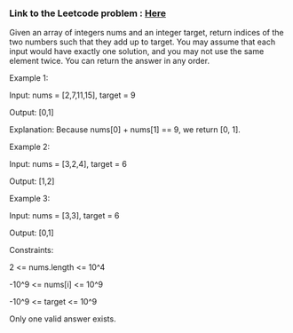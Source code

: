 ### Link to the Leetcode problem : [Here](https://leetcode.com/problems/two-sum/description/)


Given an array of integers nums and an integer target, return indices of the two numbers such that they add up to target.
You may assume that each input would have exactly one solution, and you may not use the same element twice.
You can return the answer in any order.
 

Example 1:

Input: nums = [2,7,11,15], target = 9

Output: [0,1]

Explanation: Because nums[0] + nums[1] == 9, we return [0, 1].

Example 2:

Input: nums = [3,2,4], target = 6

Output: [1,2]

Example 3:

Input: nums = [3,3], target = 6

Output: [0,1]
 

Constraints:

2 <= nums.length <= 10^4

-10^9 <= nums[i] <= 10^9

-10^9 <= target <= 10^9

Only one valid answer exists.